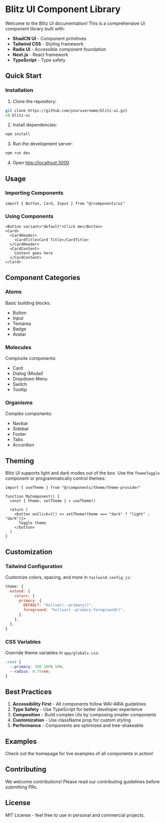 # Blitz UI Component Library

Welcome to the Blitz UI documentation! This is a comprehensive UI component library built with:

- **ShadCN UI** - Component primitives
- **Tailwind CSS** - Styling framework
- **Radix UI** - Accessible component foundation
- **Next.js** - React framework
- **TypeScript** - Type safety

## Quick Start

### Installation

1. Clone the repository:
```bash
git clone https://github.com/yourusername/blitz-ui.git
cd blitz-ui
```

2. Install dependencies:
```bash
npm install
```

3. Run the development server:
```bash
npm run dev
```

4. Open [http://localhost:3000](http://localhost:3000)

## Usage

### Importing Components

```tsx
import { Button, Card, Input } from "@/components/ui"
```

### Using Components

```tsx
<Button variant="default">Click me</Button>
<Card>
  <CardHeader>
    <CardTitle>Card Title</CardTitle>
  </CardHeader>
  <CardContent>
    Content goes here
  </CardContent>
</Card>
```

## Component Categories

### Atoms
Basic building blocks:
- Button
- Input
- Textarea
- Badge
- Avatar

### Molecules
Composite components:
- Card
- Dialog (Modal)
- Dropdown Menu
- Switch
- Tooltip

### Organisms
Complex components:
- Navbar
- Sidebar
- Footer
- Tabs
- Accordion

## Theming

Blitz UI supports light and dark modes out of the box. Use the `ThemeToggle` component or programmatically control themes:

```tsx
import { useTheme } from "@/components/theme/theme-provider"

function MyComponent() {
  const { theme, setTheme } = useTheme()
  
  return (
    <button onClick={() => setTheme(theme === "dark" ? "light" : "dark")}>
      Toggle theme
    </button>
  )
}
```

## Customization

### Tailwind Configuration

Customize colors, spacing, and more in `tailwind.config.js`:

```js
theme: {
  extend: {
    colors: {
      primary: {
        DEFAULT: "hsl(var(--primary))",
        foreground: "hsl(var(--primary-foreground))",
      },
    },
  },
}
```

### CSS Variables

Override theme variables in `app/globals.css`:

```css
:root {
  --primary: 200 100% 50%;
  --radius: 0.75rem;
}
```

## Best Practices

1. **Accessibility First** - All components follow WAI-ARIA guidelines
2. **Type Safety** - Use TypeScript for better developer experience
3. **Composition** - Build complex UIs by composing smaller components
4. **Customization** - Use className prop for custom styling
5. **Performance** - Components are optimized and tree-shakeable

## Examples

Check out the homepage for live examples of all components in action!

## Contributing

We welcome contributions! Please read our contributing guidelines before submitting PRs.

## License

MIT License - feel free to use in personal and commercial projects.
